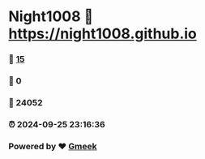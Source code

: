 # Night1008 :link: https://night1008.github.io 
### :page_facing_up: [15](https://night1008.github.io/tag.html) 
### :speech_balloon: 0 
### :hibiscus: 24052 
### :alarm_clock: 2024-09-25 23:16:36 
### Powered by :heart: [Gmeek](https://github.com/Meekdai/Gmeek)
